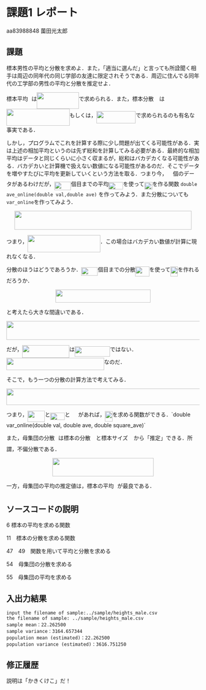 # 課題1 レポート

aa83988848 薗田光太郎

## 課題

標本男性の平均と分散を求めよ．また，「適当に選んだ」と言っても所詮聞く相手は周辺の同年代の同じ学部の友達に限定されそうである．周辺に住んでる同年代の工学部の男性の平均と分散を推定せよ．
   
標本平均<img src="/k01/tex/33717a96ef162d4ca3780ca7d161f7ad.svg?invert_in_darkmode&sanitize=true" align=middle width=9.39498779999999pt height=18.666631500000015pt/>は<img src="/k01/tex/62b894bfb44d2b063162fb22902c5464.svg?invert_in_darkmode&sanitize=true" align=middle width=109.25130645pt height=43.42856099999997pt/>で求められる．また，標本分散<img src="/k01/tex/f8c439f4893e23a4e7a8d09507bd0082.svg?invert_in_darkmode&sanitize=true" align=middle width=14.25802619999999pt height=26.76175259999998pt/>は<img src="/k01/tex/99b526b607166477d1a8cfbed3ba27b1.svg?invert_in_darkmode&sanitize=true" align=middle width=164.58227939999998pt height=43.42856099999997pt/>もしくは，<img src="/k01/tex/f5b0825f5bfa1b5c1738c1014075e5d6.svg?invert_in_darkmode&sanitize=true" align=middle width=102.59112764999999pt height=31.360807499999982pt/>で求められるのも有名な事実である．

しかし，プログラムでこれを計算する際に少し問題が出てくる可能性がある．実は上述の相加平均というのは先ず総和を計算してみる必要がある．最終的な相加平均はデータと同じくらいに小さく収まるが，総和はバカデカくなる可能性がある．バカデカいと計算機で扱えない数値になる可能性があるのだ．そこでデータを増やすたびに平均を更新していくという方法を取る．つまり今，<img src="/k01/tex/f9c4988898e7f532b9f826a75014ed3c.svg?invert_in_darkmode&sanitize=true" align=middle width=14.99998994999999pt height=22.465723500000017pt/>個のデータがあるわけだが，<img src="/k01/tex/e35caf405a5e9b4afd75a0d338c4dc12.svg?invert_in_darkmode&sanitize=true" align=middle width=43.31036984999999pt height=22.465723500000017pt/>個目までの平均<img src="/k01/tex/c5c0ed8b8025fcf4fced515d8205661e.svg?invert_in_darkmode&sanitize=true" align=middle width=37.86769634999999pt height=18.666631500000015pt/>を使って<img src="/k01/tex/23c4750b22d8eb4653f6d92a9b148ced.svg?invert_in_darkmode&sanitize=true" align=middle width=21.04114979999999pt height=18.666631500000015pt/>を作る関数 `double ave_online(double val,double ave)` を作ってみよう．また分散についても `var_online`を作ってみよう．
   
<p align="center"><img src="/k01/tex/c6844df0b4a6306cb7eb1bf734ed4c93.svg?invert_in_darkmode&sanitize=true" align=middle width=461.71853639999995pt height=49.315569599999996pt/></p>
   
つまり，<img src="/k01/tex/f22a2f1c337be4beb1f1f5e0ef911e57.svg?invert_in_darkmode&sanitize=true" align=middle width=189.80322735pt height=44.70706679999999pt/>．この場合はバカデカい数値が計算に現れなくなる．
   
分散のほうはどうであろうか．<img src="/k01/tex/e35caf405a5e9b4afd75a0d338c4dc12.svg?invert_in_darkmode&sanitize=true" align=middle width=43.31036984999999pt height=22.465723500000017pt/>個目までの分散<img src="/k01/tex/dca72d5952416399a081461dc157be89.svg?invert_in_darkmode&sanitize=true" align=middle width=36.17818709999999pt height=26.76175259999998pt/>を使って<img src="/k01/tex/34ac2553ddb07b4f0173d7b00d7beff4.svg?invert_in_darkmode&sanitize=true" align=middle width=19.351640549999992pt height=26.76175259999998pt/>を作れるだろうか．
   
<p align="center"><img src="/k01/tex/a7d004a72e4a1ee153aefc6cf40b7667.svg?invert_in_darkmode&sanitize=true" align=middle width=248.53833509999995pt height=33.62942055pt/></p>
と考えたら大きな間違いである．
   
<p align="center"><img src="/k01/tex/d1471055f059612969f03b19b21b9cae.svg?invert_in_darkmode&sanitize=true" align=middle width=699.4521533999999pt height=49.315569599999996pt/></p>
だが，<img src="/k01/tex/fd66eb8c7c7b6e2e3b5bb491cb70a92f.svg?invert_in_darkmode&sanitize=true" align=middle width=122.80621814999999pt height=32.256008400000006pt/>は<img src="/k01/tex/808a43f38591a24867c3ae8460c78e97.svg?invert_in_darkmode&sanitize=true" align=middle width=92.27398949999998pt height=26.76175259999998pt/>ではない．<img src="/k01/tex/c7a04cb0f6e41e25b63b0d907c82994a.svg?invert_in_darkmode&sanitize=true" align=middle width=254.64626385pt height=32.256008400000006pt/>なのだ．

そこで，もう一つの分散の計算方法で考えてみる．
<p align="center"><img src="/k01/tex/b1cf5cc9666673f63964890d3717a06c.svg?invert_in_darkmode&sanitize=true" align=middle width=531.9260562pt height=42.80407395pt/></p>
つまり，<img src="/k01/tex/cc387459ad627ae81e81f24d9d2f16c3.svg?invert_in_darkmode&sanitize=true" align=middle width=45.24213374999999pt height=28.840171800000025pt/>と<img src="/k01/tex/c5c0ed8b8025fcf4fced515d8205661e.svg?invert_in_darkmode&sanitize=true" align=middle width=37.86769634999999pt height=18.666631500000015pt/>と<img src="/k01/tex/819cf0f93ca7b69442bb3e1ea8a270e0.svg?invert_in_darkmode&sanitize=true" align=middle width=21.04114979999999pt height=14.15524440000002pt/>があれば，<img src="/k01/tex/34ac2553ddb07b4f0173d7b00d7beff4.svg?invert_in_darkmode&sanitize=true" align=middle width=19.351640549999992pt height=26.76175259999998pt/>を求める関数ができる．`double var_online(double val, double ave, double square_ave)`

また，母集団の分散<img src="/k01/tex/f9eb4bfe9ecef350d36eb594dff3911b.svg?invert_in_darkmode&sanitize=true" align=middle width=9.41027339999999pt height=14.15524440000002pt/>は標本の分散<img src="/k01/tex/f8c439f4893e23a4e7a8d09507bd0082.svg?invert_in_darkmode&sanitize=true" align=middle width=14.25802619999999pt height=26.76175259999998pt/>と標本サイズ<img src="/k01/tex/f9c4988898e7f532b9f826a75014ed3c.svg?invert_in_darkmode&sanitize=true" align=middle width=14.99998994999999pt height=22.465723500000017pt/>から「推定」できる．所謂，不偏分散である．
<p align="center"><img src="/k01/tex/a11cea52a2d8e58fafdb308f98840cdf.svg?invert_in_darkmode&sanitize=true" align=middle width=263.12654445pt height=47.806078649999996pt/></p>
一方，母集団の平均の推定値は，標本の平均<img src="/k01/tex/33717a96ef162d4ca3780ca7d161f7ad.svg?invert_in_darkmode&sanitize=true" align=middle width=9.39498779999999pt height=18.666631500000015pt/>が最良である．

## ソースコードの説明
6 標本の平均を求める関数

11　標本の分散を求める関数

47　49　関数を用いて平均と分散を求める

54　母集団の分散を求める

55　母集団の平均を求める


## 入出力結果

```
input the filename of sample:../sample/heights_male.csv
the filename of sample: ../sample/heights_male.csv
sample mean：22.262500
sample variance：3164.657344
population mean (estimated)：22.262500
population variance (estimated)：3616.751250
```

## 修正履歴

説明は「かきくけこ」だ！
